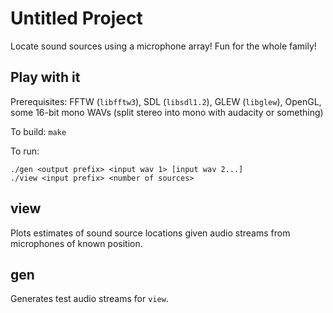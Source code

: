 # Untitled Project

Locate sound sources using a microphone array! Fun for the whole family!

## Play with it

Prerequisites: FFTW (`libfftw3`), SDL (`libsdl1.2`), GLEW (`libglew`), OpenGL,
some 16-bit mono WAVs (split stereo into mono with audacity or something)

To build: `make`

To run:
```
./gen <output prefix> <input wav 1> [input wav 2...]
./view <input prefix> <number of sources>
```

## view

Plots estimates of sound source locations given audio streams from microphones
of known position.

## gen

Generates test audio streams for `view`.
